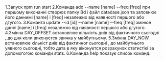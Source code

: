 1.Запуск npm run start
2.Команда add --name [name] --freq [freq] при першому виконанні
 створює папку Bd і файл datadase.json та заповнює його даннимі [name] i [freq]
 незалежно від наявності першого або дгугого.
3.Команта update --id [id] --name [name] --freq  [freq] змінюе данні [name] i  [freq]
 незалежно від наявності першого або дгугого.
4.Змінна DAY_OFFSET встановлюе кількість днів від фактичного сьогодні , 
  до дня коли виконуется звичка у майбутньому.
5.Змінна DAY_NOW встановлюе кількіст днів від фактичног сьогодні ,
  до майбутнього уявного сьогодні, тобто дата в яку віконуется розрахунок 
  статистікі за допомогогою команди stats.
6.Команда help показує список команд.  

